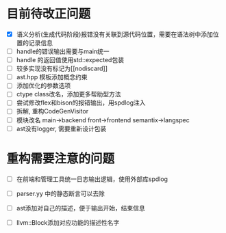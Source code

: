 # 目前待改正问题
- [x] 语义分析(生成代码阶段)报错没有关联到源代码位置，需要在语法树中添加位置的记录信息
- [ ] handle的错误输出需要与main统一
- [ ] handle 的返回值使用std::expected包装
- [ ] 较多实现没有标记为[[nodiscard]]
- [ ] ast.hpp 模板添加概念约束
- [ ] 添加优化的参数选项
- [ ] ctype class改名，添加更多帮助型方法
- [ ] 尝试修改flex和bison的报错输出，用spdlog注入
- [ ] 拆解, 重构CodeGenVisitor
- [ ] 模块改名 main->backend front->frontend semantix->langspec
- [ ] ast没有logger, 需要重新设计包装

# 重构需要注意的问题
- [ ] 在前端和管理工具统一日志输出逻辑，使用外部库spdlog
- [ ] parser.yy 中的静态断言可以去除
- [ ] ast添加对自己的描述，便于输出开始，结束信息
- [ ] llvm::Block添加对应功能的描述性名字

